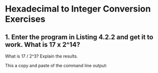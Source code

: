 # Hexadecimal to Integer Conversion Exercises

## 1. Enter the program in Listing 4.2.2 and get it to work. What is 17 x 2^14?
What is 17 / 2^3? Explain the results.

  This a copy and paste of the command line output:
